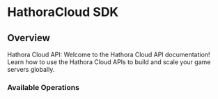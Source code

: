 # HathoraCloud SDK


## Overview

Hathora Cloud API: Welcome to the Hathora Cloud API documentation! Learn how to use the Hathora Cloud APIs to build and scale your game servers globally.

### Available Operations


